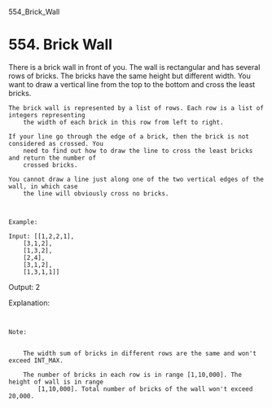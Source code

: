 554_Brick_Wall
# 554. Brick Wall

There is a brick wall in front of you. The wall is rectangular and has several rows of
        bricks. The bricks have the same height but different width. You want to draw a vertical
        line from the top to the bottom and cross the least bricks.

    The brick wall is represented by a list of rows. Each row is a list of integers representing
        the width of each brick in this row from left to right.

    If your line go through the edge of a brick, then the brick is not considered as crossed. You
        need to find out how to draw the line to cross the least bricks and return the number of
        crossed bricks.

    You cannot draw a line just along one of the two vertical edges of the wall, in which case
        the line will obviously cross no bricks. 

     

    Example:

    Input: [[1,2,2,1],
        [3,1,2],
        [1,3,2],
        [2,4],
        [3,1,2],
        [1,3,1,1]]

Output: 2

Explanation:

     

    Note:

    
        The width sum of bricks in different rows are the same and won't exceed INT_MAX.
        
        The number of bricks in each row is in range [1,10,000]. The height of wall is in range
            [1,10,000]. Total number of bricks of the wall won't exceed 20,000.